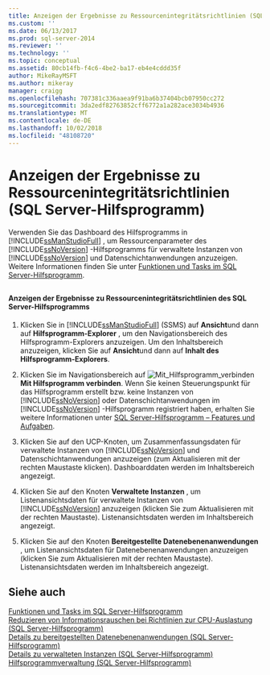 ```yaml
---
title: Anzeigen der Ergebnisse zu Ressourcenintegritätsrichtlinien (SQL Server-Hilfsprogramm) | Microsoft-Dokumentation
ms.custom: ''
ms.date: 06/13/2017
ms.prod: sql-server-2014
ms.reviewer: ''
ms.technology: ''
ms.topic: conceptual
ms.assetid: 80cb14fb-f4c6-4be2-ba17-eb4e4cddd35f
author: MikeRayMSFT
ms.author: mikeray
manager: craigg
ms.openlocfilehash: 707381c336aaea9f91ba6b37404bcb07950cc272
ms.sourcegitcommit: 3da2edf82763852cff6772a1a282ace3034b4936
ms.translationtype: MT
ms.contentlocale: de-DE
ms.lasthandoff: 10/02/2018
ms.locfileid: "48108720"
---
```

# <a name="view-resource-health-policy-results-sql-server-utility"></a>Anzeigen der Ergebnisse zu Ressourcenintegritätsrichtlinien (SQL Server-Hilfsprogramm)
  Verwenden Sie das Dashboard des Hilfsprogramms in [!INCLUDE[ssManStudioFull](../../../includes/ssmanstudiofull-md.md)] , um Ressourcenparameter des [!INCLUDE[ssNoVersion](../../../includes/ssnoversion-md.md)] -Hilfsprogramms für verwaltete Instanzen von [!INCLUDE[ssNoVersion](../../../includes/ssnoversion-md.md)] und Datenschichtanwendungen anzuzeigen. Weitere Informationen finden Sie unter [Funktionen und Tasks im SQL Server-Hilfsprogramm](sql-server-utility-features-and-tasks.md).  
  
##  <a name="SSMSProcedure"></a>  
  
#### <a name="view-sql-server-utility-resource-health-policy-results"></a>Anzeigen der Ergebnisse zu Ressourcenintegritätsrichtlinien des SQL Server-Hilfsprogramms  
  
1.  Klicken Sie in [!INCLUDE[ssManStudioFull](../../../includes/ssmanstudiofull-md.md)] (SSMS) auf **Ansicht**und dann auf **Hilfsprogramm-Explorer** , um den Navigationsbereich des Hilfsprogramm-Explorers anzuzeigen. Um den Inhaltsbereich anzuzeigen, klicken Sie auf **Ansicht**und dann auf **Inhalt des Hilfsprogramm-Explorers**.  
  
2.  Klicken Sie im Navigationsbereich auf ![](../../database-engine/media/connect-to-utility.gif "Mit_Hilfsprogramm_verbinden")**Mit Hilfsprogramm verbinden**. Wenn Sie keinen Steuerungspunkt für das Hilfsprogramm erstellt bzw. keine Instanzen von [!INCLUDE[ssNoVersion](../../../includes/ssnoversion-md.md)] oder Datenschichtanwendungen im [!INCLUDE[ssNoVersion](../../../includes/ssnoversion-md.md)] -Hilfsprogramm registriert haben, erhalten Sie weitere Informationen unter [SQL Server-Hilfsprogramm – Features und Aufgaben](sql-server-utility-features-and-tasks.md).  
  
3.  Klicken Sie auf den UCP-Knoten, um Zusammenfassungsdaten für verwaltete Instanzen von [!INCLUDE[ssNoVersion](../../../includes/ssnoversion-md.md)] und Datenschichtanwendungen anzuzeigen (zum Aktualisieren mit der rechten Maustaste klicken). Dashboarddaten werden im Inhaltsbereich angezeigt.  
  
4.  Klicken Sie auf den Knoten **Verwaltete Instanzen** , um Listenansichtsdaten für verwaltete Instanzen von [!INCLUDE[ssNoVersion](../../../includes/ssnoversion-md.md)] anzuzeigen (klicken Sie zum Aktualisieren mit der rechten Maustaste). Listenansichtsdaten werden im Inhaltsbereich angezeigt.  
  
5.  Klicken Sie auf den Knoten **Bereitgestellte Datenebenenanwendungen** , um Listenansichtsdaten für Datenebenenanwendungen anzuzeigen (klicken Sie zum Aktualisieren mit der rechten Maustaste). Listenansichtsdaten werden im Inhaltsbereich angezeigt.  
  
## <a name="see-also"></a>Siehe auch  
 [Funktionen und Tasks im SQL Server-Hilfsprogramm](sql-server-utility-features-and-tasks.md)   
 [Reduzieren von Informationsrauschen bei Richtlinien zur CPU-Auslastung &#40;SQL Server-Hilfsprogramm&#41;](reduce-noise-in-cpu-utilization-policies-sql-server-utility.md)   
 [Details zu bereitgestellten Datenebenenanwendungen &#40;SQL Server-Hilfsprogramm&#41;](../../database-engine/deployed-data-tier-application-details-sql-server-utility.md)   
 [Details zu verwalteten Instanzen &#40;SQL Server-Hilfsprogramm&#41;](../../database-engine/managed-instance-details-sql-server-utility.md)   
 [Hilfsprogrammverwaltung &#40;SQL Server-Hilfsprogramm&#41;](../../database-engine/utility-administration-sql-server-utility.md)  
  
  
